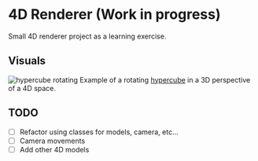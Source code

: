 # 4D Renderer (Work in progress)

 Small 4D renderer project as a learning exercise.

 ## Visuals
 ![hypercube rotating](https://simono.fr/4d.gif)
 Example of a rotating [hypercube](https://en.wikipedia.org/wiki/Hypercube) in a 3D perspective of a 4D space.

 ## TODO

- [ ] Refactor using classes for models, camera, etc...
- [ ] Camera movements
- [ ] Add other 4D models 